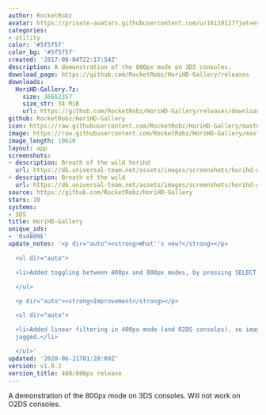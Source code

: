 ```yaml
---
author: RocketRobz
avatar: https://private-avatars.githubusercontent.com/u/16110127?jwt=eyJhbGciOiJIUzI1NiIsInR5cCI6IkpXVCJ9.eyJpc3MiOiJnaXRodWIuY29tIiwiYXVkIjoicmF3LmdpdGh1YnVzZXJjb250ZW50LmNvbSIsImtleSI6ImtleTEiLCJleHAiOjE3MzQ2NzY2MjAsIm5iZiI6MTczNDY3NTQyMCwicGF0aCI6Ii91LzE2MTEwMTI3In0.1UuYiSPXJrpyHCJrbqEuD8f_6QDtkWsI80JDxneh7Uc&v=4
categories:
- utility
color: '#5f5f5f'
color_bg: '#5f5f5f'
created: '2017-08-04T22:17:54Z'
description: A demonstration of the 800px mode on 3DS consoles.
download_page: https://github.com/RocketRobz/HoriHD-Gallery/releases
downloads:
  HoriHD-Gallery.7z:
    size: 36652357
    size_str: 34 MiB
    url: https://github.com/RocketRobz/HoriHD-Gallery/releases/download/v1.0.2/HoriHD-Gallery.7z
github: RocketRobz/HoriHD-Gallery
icon: https://raw.githubusercontent.com/RocketRobz/HoriHD-Gallery/master/app/icon.png
image: https://raw.githubusercontent.com/RocketRobz/HoriHD-Gallery/master/app/banner.png
image_length: 10610
layout: app
screenshots:
- description: Breath of the wild horihd
  url: https://db.universal-team.net/assets/images/screenshots/horihd-gallery/breath-of-the-wild-horihd.png
- description: Breath of the wild
  url: https://db.universal-team.net/assets/images/screenshots/horihd-gallery/breath-of-the-wild.png
source: https://github.com/RocketRobz/HoriHD-Gallery
stars: 10
systems:
- 3DS
title: HoriHD-Gallery
unique_ids:
- '0x4809E'
update_notes: '<p dir="auto"><strong>What''s new?</strong></p>

  <ul dir="auto">

  <li>Added toggling between 400px and 800px modes, by pressing SELECT.</li>

  </ul>

  <p dir="auto"><strong>Improvement</strong></p>

  <ul dir="auto">

  <li>Added linear filtering in 400px mode (and O2DS consoles), so images don''t look
  jagged.</li>

  </ul>'
updated: '2020-06-21T01:28:09Z'
version: v1.0.2
version_title: 400/800px release
---
```

A demonstration of the 800px mode on 3DS consoles. Will not work on O2DS consoles.